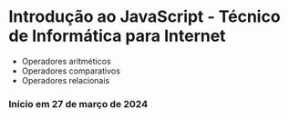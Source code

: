 # Introdução ao JavaScript - Técnico de Informática para Internet

<ul>
  <li>Operadores aritméticos</li>
  <li>Operadores comparativos</li>
  <li>Operadores relacionais</li>
</ul>
<h3>Início em 27 de março de 2024</h3>
